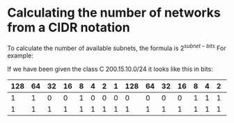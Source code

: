 # Calculating the number of networks from a CIDR notation

To calculate the number of available subnets, the formula is $2^{subnet-bits}$
For example:

If we have been given the class C 200.15.10.0/24 it looks like this in bits:

| 128 | 64  | 32  | 16  | 8   | 4   | 2   | 1   | 128 | 64  | 32  | 16  | 8   | 4   | 2   | 1   | 128 | 64  | 32  | 16  | 8   | 4   | 2   | 1   | 128 | 64  | 32  | 16  | 8   | 4   | 2   | 1   |
| --- | --- | --- | --- | --- | --- | --- | --- | --- | --- | --- | --- | --- | --- | --- | --- | --- | --- | --- | --- | --- | --- | --- | --- | --- | --- | --- | --- | --- | --- | --- | --- |
| 1   | 1   | 0   | 0   | 1   | 0   | 0   | 0   | 0   | 0   | 0   | 0   | 1   | 1   | 1   | 1   | 0   | 0   | 0   | 0   | 1   | 0   | 1   | 0   | 0   | 0   | 0   | 0   | 0   | 0   | 0   | 0   |
| 1   | 1   | 1   | 1   | 1   | 1   | 1   | 1   | 1   | 1   | 1   | 1   | 1   | 1   | 1   | 1   | 1   | 1   | 1   | 1   | 1   | 1   | 1   | 1   | 0   | 0   | 0   | 0   | 0   | 0   | 0   | 0   |

